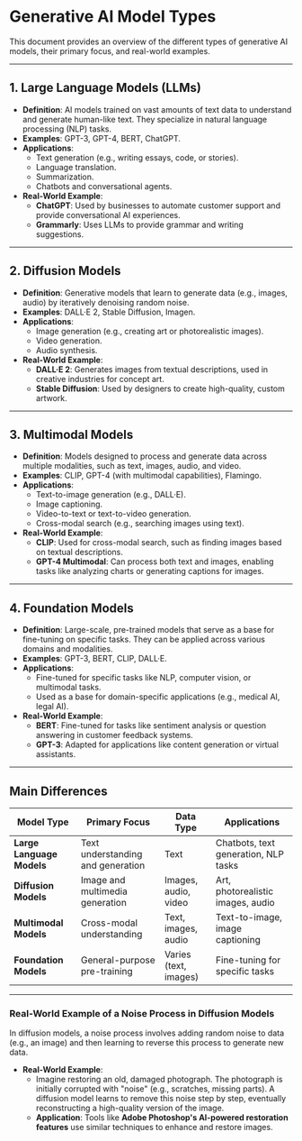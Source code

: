 # **Generative AI Model Types**

This document provides an overview of the different types of generative AI models, their primary focus, and real-world examples.

---

## **1. Large Language Models (LLMs)**

- **Definition**: AI models trained on vast amounts of text data to understand and generate human-like text. They specialize in natural language processing (NLP) tasks.
- **Examples**: GPT-3, GPT-4, BERT, ChatGPT.
- **Applications**:
  - Text generation (e.g., writing essays, code, or stories).
  - Language translation.
  - Summarization.
  - Chatbots and conversational agents.
- **Real-World Example**:
  - **ChatGPT**: Used by businesses to automate customer support and provide conversational AI experiences.
  - **Grammarly**: Uses LLMs to provide grammar and writing suggestions.

---

## **2. Diffusion Models**

- **Definition**: Generative models that learn to generate data (e.g., images, audio) by iteratively denoising random noise.
- **Examples**: DALL·E 2, Stable Diffusion, Imagen.
- **Applications**:
  - Image generation (e.g., creating art or photorealistic images).
  - Video generation.
  - Audio synthesis.
- **Real-World Example**:
  - **DALL·E 2**: Generates images from textual descriptions, used in creative industries for concept art.
  - **Stable Diffusion**: Used by designers to create high-quality, custom artwork.

---

## **3. Multimodal Models**

- **Definition**: Models designed to process and generate data across multiple modalities, such as text, images, audio, and video.
- **Examples**: CLIP, GPT-4 (with multimodal capabilities), Flamingo.
- **Applications**:
  - Text-to-image generation (e.g., DALL·E).
  - Image captioning.
  - Video-to-text or text-to-video generation.
  - Cross-modal search (e.g., searching images using text).
- **Real-World Example**:
  - **CLIP**: Used for cross-modal search, such as finding images based on textual descriptions.
  - **GPT-4 Multimodal**: Can process both text and images, enabling tasks like analyzing charts or generating captions for images.

---

## **4. Foundation Models**

- **Definition**: Large-scale, pre-trained models that serve as a base for fine-tuning on specific tasks. They can be applied across various domains and modalities.
- **Examples**: GPT-3, BERT, CLIP, DALL·E.
- **Applications**:
  - Fine-tuned for specific tasks like NLP, computer vision, or multimodal tasks.
  - Used as a base for domain-specific applications (e.g., medical AI, legal AI).
- **Real-World Example**:
  - **BERT**: Fine-tuned for tasks like sentiment analysis or question answering in customer feedback systems.
  - **GPT-3**: Adapted for applications like content generation or virtual assistants.

---

## **Main Differences**

| **Model Type**         | **Primary Focus**              | **Data Type**         | **Applications**                          |
|-------------------------|-------------------------------|-----------------------|-------------------------------------------|
| **Large Language Models** | Text understanding and generation | Text                  | Chatbots, text generation, NLP tasks      |
| **Diffusion Models**    | Image and multimedia generation | Images, audio, video | Art, photorealistic images, audio         |
| **Multimodal Models**   | Cross-modal understanding      | Text, images, audio   | Text-to-image, image captioning           |
| **Foundation Models**   | General-purpose pre-training   | Varies (text, images) | Fine-tuning for specific tasks            |

---

### **Real-World Example of a Noise Process in Diffusion Models**

In diffusion models, a noise process involves adding random noise to data (e.g., an image) and then learning to reverse this process to generate new data. 

- **Real-World Example**:
  - Imagine restoring an old, damaged photograph. The photograph is initially corrupted with "noise" (e.g., scratches, missing parts). A diffusion model learns to remove this noise step by step, eventually reconstructing a high-quality version of the image.
  - **Application**: Tools like **Adobe Photoshop's AI-powered restoration features** use similar techniques to enhance and restore images.